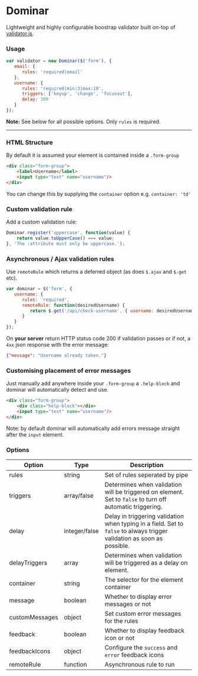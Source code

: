 Dominar
====

Lightweight and highly configurable boostrap validator built on-top of [validator.js](https://github.com/skaterdav85/validatorjs).

### Usage

```javascript
var validator = new Dominar($('form'), {
   email: {
      rules: 'required|email'
   },
   username: {
      rules: 'required|min:3|max:10',
      triggers: ['keyup', 'change', 'focusout'],
      delay: 300
   }
});
```

**Note:** See below for all possible options. Only `rules` is required.

---

### HTML Structure

By default it is assumed your element is contained inside a `.form-group`

```html
<div class="form-group">
	<label>Username</label>
	<input type="text" name="username"/>
</div>
```

You can change this by supplying the `container` option e.g. `container: 'td'`

### Custom validation rule

Add a custom validation rule:

```javascript
Dominar.register('uppercase', function(value) {
	return value.toUpperCase() === value;
}, 'The :attribute must only be uppercase.');
```

### Asynchronous / Ajax validation rules

Use `remoteRule` which returns a deferred object (as does `$.ajax` and `$.get` etc).

```javascript
var dominar = $('form', {
   username: {
      rules: 'required',
      remoteRule: function(desiredUsername) {
         return $.get('/api/check-username', { username: desiredUsername });
      }
   }
});
```

On **your server** return HTTP status code 200 if validation passes or if not, a `4xx` json response with the error message:

```json
{"message": "Username already taken."}
```

### Customising placement of error messages

Just manually add anywhere inside your `.form-group` a `.help-block` and dominar will automatically detect and use.

```html
<div class="form-group">
	<div class="help-block"></div>
	<input type="text" name="username"/>
</div>
```

Note: by default dominar will automatically add errors message straight after the `input` element.

### Options

Option         | Type           | Description
---------------|----------------|-----------------------------------------------------------------------
rules          | string         | Set of rules seperated by pipe
triggers       | array/false    | Determines when validation will be triggered on element. Set to `false` to turn off automatic triggering.
delay          | integer/false  | Delay in triggering validation when typing in a field. Set to `false` to always trigger validation as soon as possible.
delayTriggers  | array          | Determines when validation will be triggered as a delay on element.
container      | string         | The selector for the element container
message        | boolean        | Whether to display error messages or not
customMessages | object         | Set custom error messages for the rules
feedback       | boolean        | Whether to display feedback icon or not
feedbackIcons  | object         | Configure the `success` and `error` feedback icons
remoteRule     | function       | Asynchronous rule to run